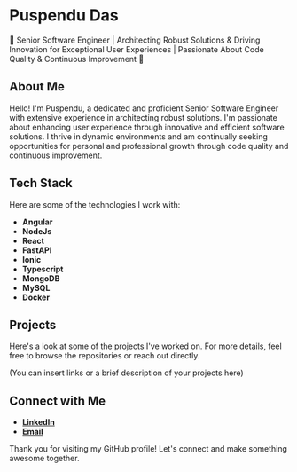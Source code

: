 # Puspendu Das

🚀 Senior Software Engineer | Architecting Robust Solutions & Driving Innovation for Exceptional User Experiences | Passionate About Code Quality & Continuous Improvement 🌟

## About Me

Hello! I'm Puspendu, a dedicated and proficient Senior Software Engineer with extensive experience in architecting robust solutions. I'm passionate about enhancing user experience through innovative and efficient software solutions. I thrive in dynamic environments and am continually seeking opportunities for personal and professional growth through code quality and continuous improvement.

## Tech Stack

Here are some of the technologies I work with:

- **Angular**
- **NodeJs**
- **React**
- **FastAPI**
- **Ionic**
- **Typescript**
- **MongoDB**
- **MySQL**
- **Docker**

## Projects

Here's a look at some of the projects I've worked on. For more details, feel free to browse the repositories or reach out directly.

(You can insert links or a brief description of your projects here)

## Connect with Me

- **[LinkedIn](https://www.linkedin.com/in/puspenduofficial)**
- **[Email](mailto:puspenduofficial@gmail.com)**

Thank you for visiting my GitHub profile! Let's connect and make something awesome together.

